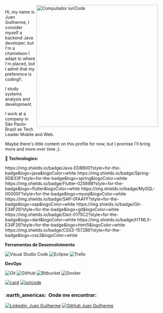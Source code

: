 <img src="https://raw.githubusercontent.com/MicaelliMedeiros/micaellimedeiros/master/image/computer-illustration.png" min-width="400px" max-width="400px" width="400px" align="right" alt="Computador iuriCode">

<p align="left">  Hi, my name is Juan Guilherme, I consider myself a backend Java developer, but I'm a chameleon I adapt to where I'm placed, 
  but I admit that my preference is coding!!.</p>
 <p align="left">  I study systems analysis and development.</p>
    <p align="left"> I work at a company in São Paulo-Brazil as Tech Leader Mobile and Web. </p>
     <p align="left">  Maybe there's little content on this profile for now, but I promise I'll bring more and more over time ;).</p>


<p align="left">
   <strong>
  🦄 Technologies:
    </strong>
</p>
  	https://img.shields.io/badge/Java-ED8B00?style=for-the-badge&logo=java&logoColor=white
    https://img.shields.io/badge/Spring-6DB33F?style=for-the-badge&logo=spring&logoColor=white
  	https://img.shields.io/badge/Flutter-02569B?style=for-the-badge&logo=flutter&logoColor=white
  	https://img.shields.io/badge/MySQL-00000F?style=for-the-badge&logo=mysql&logoColor=white
  	https://img.shields.io/badge/SAP-0FAAFF?style=for-the-badge&logo=sap&logoColor=white
  	https://img.shields.io/badge/Git-E34F26?style=for-the-badge&logo=git&logoColor=white
  	https://img.shields.io/badge/Dart-0175C2?style=for-the-badge&logo=dart&logoColor=white
    https://img.shields.io/badge/HTML5-E34F26?style=for-the-badge&logo=html5&logoColor=white
    https://img.shields.io/badge/CSS3-1572B6?style=for-the-badge&logo=css3&logoColor=white


**Ferramentas de Desenvolvimento**

  ![Visual Studio Code](https://img.shields.io/badge/-Visual%20Studio%20Code-333333?style=flat&logo=visual-studio-code&logoColor=007ACC)
  ![Eclipse](https://img.shields.io/badge/-Eclipse-333333?style=flat&logo=eclipse-ide&logoColor=2C2255)
  ![Trello](https://img.shields.io/badge/-Trello-333333?style=flat&logo=trello&logoColor=007ACC)

**DevOps**

  ![Git](https://img.shields.io/badge/-Git-333333?style=flat&logo=git)
  ![GitHub](https://img.shields.io/badge/-GitHub-333333?style=flat&logo=github)
  ![Bitbucket](https://img.shields.io/badge/-Bitbucket-333333?style=flat&logo=bitbucket)
  ![Docker](https://img.shields.io/badge/-Docker-333333?style=flat&logo=docker)
  
  
  
[![card](https://github-readme-stats.vercel.app/api?username=juannaee&theme=tokyonight&show_icons=true)](https://github.com/anuraghazra/github-readme-stats)
[![iuricode](https://github-readme-stats.vercel.app/api/top-langs/?username=juannaee&hide=html&layout=compact&theme=tokyonight)](https://github.com/anuraghazra/github-readme-stats)


<h3> :earth_americas: &nbsp;Onde me encontrar: </h3> 

[![Linkedin: Juan Guilherme](https://img.shields.io/badge/-USERNAME-blue?style=flat-square&logo=Linkedin&logoColor=white&link=https://www.linkedin.com/in/juan-guilherme-silva-lemos-40b516244)](https://www.linkedin.com/in/juan-guilherme-silva-lemos-40b516244)
[![GitHub Juan Guilherme]( https://img.shields.io/github/followers/VanessaSwerts?label=follow&style=social)](https://github.com/juannaee)



